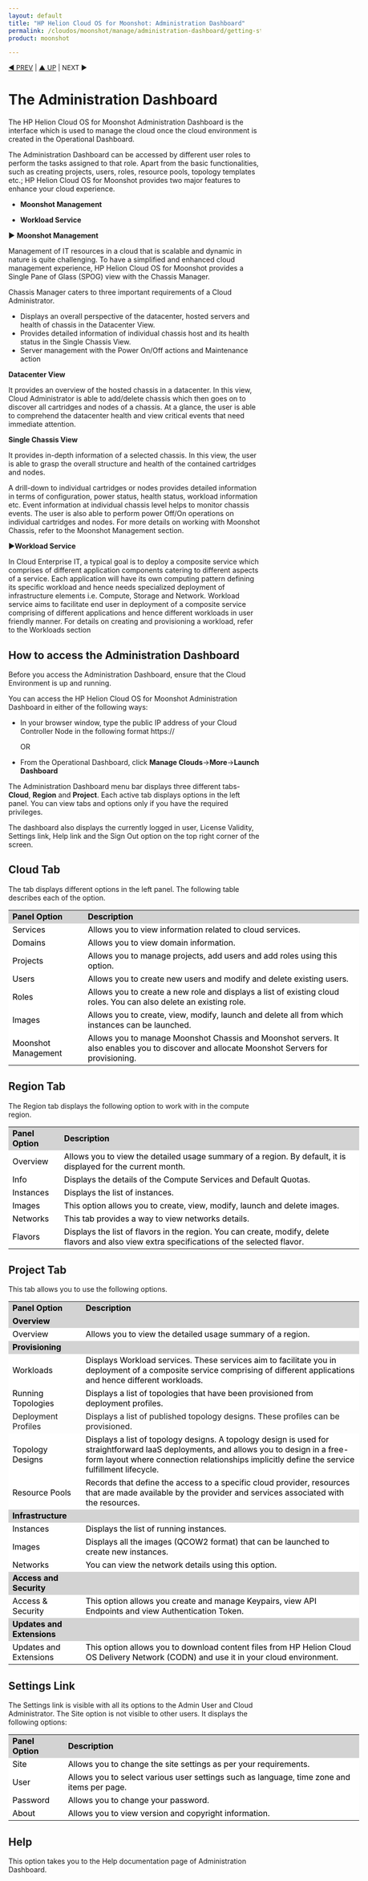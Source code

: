```yaml
---
layout: default
title: "HP Helion Cloud OS for Moonshot: Administration Dashboard"
permalink: /cloudos/moonshot/manage/administration-dashboard/getting-started/
product: moonshot

---
```


<script>

function PageRefresh {
onLoad="window.refresh"
}

PageRefresh();

</script>

<p style="font-size: small;"> <a href="/cloudos/moonshot/manage/">&#9664; PREV</a> | <a href="/cloudos/moonshot/manage">&#9650; UP</a> | NEXT &#9654;</p>

# The Administration Dashboard #

The HP Helion Cloud OS for Moonshot Administration Dashboard is the interface which is used to manage the cloud once the cloud environment is created in the Operational Dashboard.

The Administration Dashboard can be accessed by different user roles to perform the tasks assigned to that role. Apart from the basic functionalities, such as creating projects, users, roles, resource pools, topology templates etc.; HP Helion Cloud OS for Moonshot provides two major features to enhance your cloud experience.

* **Moonshot Management**

* **Workload Service**


&#9654; **Moonshot Management**

Management of IT resources in a cloud that is scalable and dynamic in nature is quite challenging. To have a simplified and enhanced cloud management experience, HP Helion Cloud OS for Moonshot provides a Single Pane of Glass (SPOG) view with the Chassis Manager.

Chassis Manager caters to three important requirements of a Cloud Administrator.
 
* Displays  an overall perspective of the datacenter, hosted servers and health of chassis in the Datacenter View.
* Provides detailed information of individual chassis host and its health status in the Single Chassis View.
* Server management with the Power On/Off actions and Maintenance action

**Datacenter View**
 
It provides an overview of the hosted chassis in a datacenter. In this view, Cloud Administrator is able to add/delete chassis which then goes on to discover all cartridges and nodes of a chassis. At a glance, the user is able to comprehend the datacenter health and view critical events that need immediate attention.

**Single Chassis View** 

It provides in-depth information of a selected chassis. In this view, the user is able to grasp the overall structure and health of the contained cartridges and nodes.

A drill-down to individual cartridges or nodes provides detailed information in terms of configuration, power status, health status, workload information etc. 
Event information at individual chassis level helps to monitor chassis events.
The user is also able to perform power Off/On operations on individual cartridges and nodes.
For more details on working with Moonshot Chassis, refer to the Moonshot Management section.

&#9654;**Workload Service**

In Cloud Enterprise IT, a typical goal is to deploy a composite service which comprises of different application components catering to different aspects of a service. Each application will have its own computing pattern defining its specific workload and hence needs specialized deployment of infrastructure elements i.e.  Compute, Storage and Network. Workload service aims to facilitate end user in deployment of a composite service comprising of different applications and hence different workloads in user friendly manner. For details on creating and provisioning a workload, refer to the Workloads section

## How to access the Administration Dashboard ##
Before you access the Administration Dashboard, ensure that the Cloud Environment is up and running.

You can access the HP Helion Cloud OS for Moonshot Administration Dashboard in either of the following ways:

* In your browser window, type the public IP address of your Cloud Controller Node in the following format https://<Public IP Address>

   OR

* From the Operational Dashboard, click **Manage Clouds**->**More**->**Launch Dashboard**

The Administration Dashboard menu bar displays three different tabs- **Cloud**, **Region** and **Project**.  Each active tab displays options in the left panel. You can view tabs and options only if you have the required privileges. 

The dashboard also displays the currently logged in user, License Validity, Settings link, Help link and the Sign Out option on the top right corner of the screen.

## **Cloud Tab** ##
The tab displays different options in the left panel. The following table describes each of the option.

<table style="text-align: left; vertical-align: top; width:700px;">

<tr style="background-color: lightgrey; color: black;">

  <td><b>Panel Option</b></td> <td><b>Description</b></td></tr>

<tr style="background-color: white; color: black;">
<td>Services</td> <td>Allows you to view information related to cloud services.</td></tr>

<tr style="background-color: white; color: black;">
<td>Domains</td> <td>Allows you to view domain information.</td></tr>

<tr style="background-color: white; color: black;">
<td>Projects</td> <td>Allows you to manage projects, add users and add roles using this option.</td></tr>

<tr style="background-color: white; color: black;">
<td>Users</td> <td>Allows you to create new users and modify and delete existing users.</td></tr>

<tr style="background-color: white; color: black;">
<td>Roles</td> <td>Allows you to create a new role and displays a list of existing cloud roles. You can also delete an existing role.</td></tr>

<tr style="background-color: white; color: black;">
<td>Images</td> <td>Allows you to create, view, modify, launch and delete all from which instances can be launched.</td></tr>

<tr style="background-color: white; color: black;">
<td>Moonshot Management </td> <td>Allows you to manage Moonshot Chassis and Moonshot servers. It also enables you to discover and allocate Moonshot Servers for provisioning.</td></tr></table>

## **Region Tab** ##

The Region tab displays the following option to work with in the compute region. 
<table style="text-align: left; vertical-align: top; width:700px;">

<tr style="background-color: lightgrey; color: black;">

  <td><b>Panel Option</b></td> <td><b>Description</b></td></tr>
<tr style="background-color: white; color: black;">

<td>Overview</td> <td>Allows you to view the detailed usage summary of a region. By default, it is displayed for the current month.</td></tr>

<tr style="background-color: white; color: black;">
<td>Info</td> <td>Displays the details of the Compute Services and Default Quotas.</td></tr>

<tr style="background-color: white; color: black;">
<td>Instances</td> <td>Displays the list of instances.</td></tr>

<tr style="background-color: white; color: black;">
<td>Images</td> <td>This option allows you to create, view, modify, launch and delete images. </td></tr>

<tr style="background-color: white; color: black;">
<td>Networks</td> <td>This tab provides a way to view networks details.</td></tr>
</td>

</tr><tr style="background-color: white; color: black;">
<td>Flavors</td> <td>Displays the list of flavors in the region. You can create, modify, delete flavors and also view extra specifications of the selected flavor.</td></tr></table>

## **Project Tab** ##
This tab allows you to use the following options. 
<table style="text-align: left; vertical-align: top; width:700px;">

<tr style="background-color: lightgrey; color: black;">

  <td><b>Panel Option</b></td> <td><b>Description</b></td></tr>
<tr style="background-color: lightgrey; color: black;">
<td><b>Overview</b></td> <td></td></tr>

<tr style="background-color: white; color: black;">
<td>Overview</td> <td>Allows you to view the detailed usage summary of a region.</td></tr>

<tr style="background-color: lightgrey; color: black;">
<td><b>Provisioning</b></td> <td></td></tr>

<tr style="background-color: white; color: black;">
<td>Workloads</td> <td>Displays Workload services. These services aim to facilitate you in deployment of a composite service comprising of different applications and hence different workloads.</td></tr>

<tr style="background-color: white; color: black;">
<td>Running Topologies </td> <td>Displays a list of topologies that have been provisioned from deployment profiles.</td></tr>

<td>Deployment Profiles</td> <td>Displays a list of published topology designs. These profiles can be provisioned.</td></tr>

<tr style="background-color: white; color: black;">
<td>Topology Designs</td> <td>Displays a list of topology designs. A topology design is used for straightforward IaaS deployments, and allows you to design in a free-form layout where connection relationships implicitly define the service fulfillment lifecycle.</td></tr>

<tr style="background-color: white; color: black;">
<td>Resource Pools</td> <td>Records that define the access to a specific cloud provider, resources that are made available by the provider and services associated with the resources.</td></tr>

<tr style="background-color: lightgrey; color: black;">
<td><b>Infrastructure</b></td> <td></td></tr>

<tr style="background-color: white; color: black;">
<td>Instances</td> <td>Displays the list of running instances.</td></tr>

<tr style="background-color: white; color: black;">
<td>Images </td> <td>Displays all the images (QCOW2 format) that can be launched to create new instances.</td></tr>

<tr style="background-color: white; color: black;">
<td>Networks </td> <td>You can view the network details using this option.</td></tr>
<tr style="background-color: lightgrey; color: black;">
<td><b>Access and Security</b></td> <td></td></tr>

<tr style="background-color: white; color: black;">
<td>Access & Security </td> <td>This option allows you create and manage Keypairs, view API Endpoints and view Authentication Token.</td></tr>

<tr style="background-color: lightgrey; color: black;">
<td><b>Updates and Extensions</b></td> <td></td></tr>

<tr style="background-color: white; color: black;">
<td>Updates and Extensions </td> <td>This option allows you to download content files from HP Helion Cloud OS Delivery Network (CODN) and use it in your cloud environment.</td></tr></table>

## **Settings Link** ##

The Settings link is visible with all its options to the Admin User and Cloud Administrator. The Site option is not visible to other users. It displays the following options:

<table style="text-align: left; vertical-align: top; width:700px;">

<tr style="background-color: lightgrey; color: black;">

  <td><b>Panel Option</b></td> <td><b>Description</b></td></tr>
<tr style="background-color: ligtgrey; color: black;">

<tr style="background-color: white; color: black;">
<td>Site </td> <td>Allows you to change the site settings as per your requirements.</td></tr>

<tr style="background-color: white; color: black;">
<td>User </td> <td>Allows you to select various user settings such as language, time zone and items per page.</td></tr>

<tr style="background-color: white; color: black;">
<td>Password </td> <td>Allows you to change your password.</td></tr>

<tr style="background-color: white; color: black;">
<td>About </td> <td>Allows you to view version and copyright information.</td></tr></table>

## Help ##

This option takes you to the Help documentation page of Administration Dashboard.
